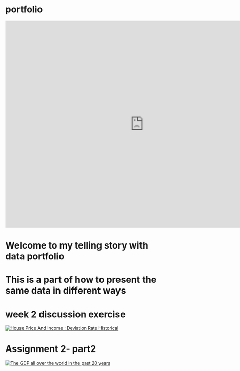# portfolio
<iframe src="https://data.oecd.org/chart/7f9M" width="860" height="645" style="border: 0" mozallowfullscreen="true" webkitallowfullscreen="true" allowfullscreen="true"><a href="https://data.oecd.org/chart/7f9M" target="_blank">OECD Chart: General government debt, Total, % of GDP, Annual, 2022</a></iframe>


# Welcome to my telling story with data portfolio
# This is a part of how to present the same data in different ways 

# week 2 discussion exercise 
<div class='tableauPlaceholder' id='viz1699331346533' style='position: relative'>
  <noscript>
    <a href='#'>
      <img alt='House Price And Income : Deviation Rate Historical' src='https://public.tableau.com/static/images/D8/D8Z4QPHS3/1_rss.png' style='border: none' />
    </a>
  </noscript>
  <object class='tableauViz' style='display:none;'>
    <param name='host_url' value='https%3A%2F%2Fpublic.tableau.com%2F' />
    <param name='embed_code_version' value='3' />
    <param name='path' value='shared/D8Z4QPHS3' />
    <param name='toolbar' value='yes' />
    <param name='static_image' value='https://public.tableau.com/static/images/D8/D8Z4QPHS3/1.png' />
    <param name='animate_transition' value='yes' />
    <param name='display_static_image' value='yes' />
    <param name='display_spinner' value='yes' />
    <param name='display_overlay' value='yes' />
    <param name='display_count' value='yes' />
    <param name='language' value='zh-CN' />
    <param name='filter' value='publish=yes' />
  </object>
</div>

<script type='text/javascript'>
  var divElement = document.getElementById('viz1699331346533');
  var vizElement = divElement.getElementsByTagName('object')[0];
  if (divElement.offsetWidth) {
    vizElement.style.width='100%';
    vizElement.style.height=(divElement.offsetWidth*0.75)+'px';
  }
  var scriptElement = document.createElement('script');
  scriptElement.src = 'https://public.tableau.com/javascripts/api/viz_v1.js';
  vizElement.parentNode.insertBefore(scriptElement, vizElement);
</script>

# Assignment 2- part2 
<!-- Placeholder for the Tableau visualization -->
<div class='tableauPlaceholder' id='viz1699401140133' style='position: relative'>
    <!-- Fallback for no JavaScript: provides a static image linked to the interactive visualization -->
    <noscript>
        <a href='#'>
            <img alt='The GDP all over the world in the past 20 years' 
                 src='https://public.tableau.com/static/images/as/assign2_16994011312420/TheGDPallovertheworldinthepast20years/1_rss.png' 
                 style='border: none' />
        </a>
    </noscript>
    <!-- Tableau visualization object, hidden initially -->
    <object class='tableauViz' style='display:none;'>
        <param name='host_url' value='https%3A%2F%2Fpublic.tableau.com%2F' />
        <param name='embed_code_version' value='3' />
        <param name='site_root' value='' />
        <param name='name' value='assign2_16994011312420/TheGDPallovertheworldinthepast20years' />
        <param name='tabs' value='no' />
        <param name='toolbar' value='yes' />
        <param name='static_image' 
               value='https://public.tableau.com/static/images/as/assign2_16994011312420/TheGDPallovertheworldinthepast20years/1.png' />
        <param name='animate_transition' value='yes' />
        <param name='display_static_image' value='yes' />
        <param name='display_spinner' value='yes' />
        <param name='display_overlay' value='yes' />
        <param name='display_count' value='yes' />
        <param name='language' value='zh-CN' />
        <param name='filter' value='publish=yes' />
    </object>
</div>

<!-- JavaScript to modify visualization dimensions and load the Tableau API -->
<script type='text/javascript'>
    // Find the placeholder in the document
    var divElement = document.getElementById('viz1699401140133');
    // Find the Tableau object within the placeholder
    var vizElement = divElement.getElementsByTagName('object')[0];
    // Set the width to 100% and height relative to the width
    vizElement.style.width = '100%';
    vizElement.style.height = (divElement.offsetWidth * 0.75) + 'px';
    // Create a new script element for the Tableau API
    var scriptElement = document.createElement('script');
    scriptElement.src = 'https://public.tableau.com/javascripts/api/viz_v1.js';
    // Insert the Tableau API script before the visualization object
    vizElement.parentNode.insertBefore(scriptElement, vizElement);
</script>

